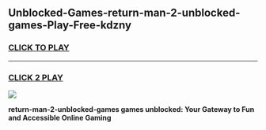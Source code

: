 
## Unblocked-Games-return-man-2-unblocked-games-Play-Free-kdzny
<h3>
<a href="https://premium76.site?title=return-man-2-unblocked-games&ref=21A">CLICK TO PLAY</a></h3>
<hr>

<h3>
<a href="https://premium76.site?title=return-man-2-unblocked-games&ref=21A">CLICK 2 PLAY</a>
  
</h3>

<a href="https://premium76.site?title=return-man-2-unblocked-games&ref=21A"><img src="https://clearcache.store/games.png"></a>


**return-man-2-unblocked-games games unblocked: Your Gateway to Fun and Accessible Online Gaming**
